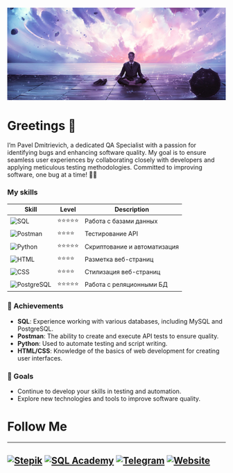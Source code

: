 ![Header](assets/meditation_calmness_harmony_122011_2560x1080.jpg)

# Greetings 👋
I’m Pavel Dmitrievich, a dedicated QA Specialist with a passion for identifying bugs and enhancing software quality. My goal is to ensure seamless user experiences by collaborating closely with developers and applying meticulous testing methodologies. Committed to improving software, one bug at a time! 🐞🚀

### My skills
| Skill         | Level        | Description                  |
|---------------|--------------|------------------------------|
| ![SQL](https://img.shields.io/badge/SQL-090909?logo=mysql)        | ⭐⭐⭐⭐⭐       | Работа с базами данных       |
| ![Postman](https://img.shields.io/badge/Postman-090909?logo=postman) | ⭐⭐⭐⭐        | Тестирование API             |
| ![Python](https://img.shields.io/badge/Python-090909?logo=python)  | ⭐⭐⭐⭐⭐       | Скриптование и автоматизация |
| ![HTML](https://img.shields.io/badge/HTML-090909?logo=html5)       | ⭐⭐⭐⭐        | Разметка веб-страниц         |
| ![CSS](https://img.shields.io/badge/CSS-090909?logo=css3)          | ⭐⭐⭐⭐        | Стилизация веб-страниц       |
| ![PostgreSQL](https://img.shields.io/badge/PostgreSQL-090909?logo=postgresql) | ⭐⭐⭐⭐⭐       | Работа с реляционными БД     |

### 🌟 Achievements
- **SQL**: Experience working with various databases, including MySQL and PostgreSQL.
- **Postman**: The ability to create and execute API tests to ensure quality.
- **Python**: Used to automate testing and script writing.
- **HTML/CSS**: Knowledge of the basics of web development for creating user interfaces.

### 🎯 Goals
- Continue to develop your skills in testing and automation.
- Explore new technologies and tools to improve software quality.


#  Follow Me 
---
[![Stepik](https://img.shields.io/badge/Stepik-1C1C1C?logo=stepik&logoColor=white&style=for-the-badge)](https://stepik.org/users/546768757/profile)
[![SQL Academy](https://img.shields.io/badge/SQL%20Academy-2D2D2D?logo=database&logoColor=white&style=for-the-badge)](https://sql-academy.org/ru/profile/204238)
[![Telegram](https://img.shields.io/badge/Telegram-3E3E3E?logo=telegram&logoColor=white&style=for-the-badge)](https://t.me/pbnne1)
[![Website](https://img.shields.io/badge/Website-4F4F4F?logo=link&logoColor=white&style=for-the-badge)](https://pbnne.github.io/qa-web-testing/)
---

